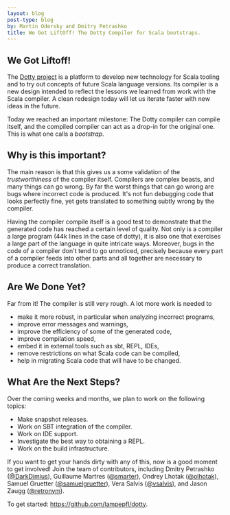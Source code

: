 ```yaml
---
layout: blog
post-type: blog
by: Martin Odersky and Dmitry Petrashko
title: We Got LiftOff! The Dotty Compiler for Scala bootstraps.
---
```


## We Got Liftoff!

The [Dotty project](https://github.com/lampepfl/dotty)
is a platform to develop new technology for Scala
tooling and to try out concepts of future Scala language versions.
Its compiler is a new design intended to reflect the
lessons we learned from work with the Scala compiler. A clean redesign
today will let us iterate faster with new ideas in the future.

Today we reached an important milestone: The Dotty compiler can
compile itself, and the compiled compiler can act as a drop-in for the
original one. This is what one calls a *bootstrap*.

## Why is this important?

The main reason is that this gives us a some validation of the
*trustworthiness* of the compiler itself. Compilers are complex beasts,
and many things can go wrong. By far the worst things that can go
wrong are bugs where incorrect code is produced. It's not fun debugging code that looks perfectly
fine, yet gets translated to something subtly wrong by the compiler.

Having the compiler compile itself is a good test to demonstrate that
the generated code has reached a certain level of quality. Not only is
a compiler a large program (44k lines in the case of dotty), it is
also one that exercises a large part of the language in quite
intricate ways. Moreover, bugs in the code of a compiler don't tend to
go unnoticed, precisely because every part of a compiler feeds into
other parts and all together are necessary to produce a correct
translation.

## Are We Done Yet?

Far from it! The compiler is still very rough. A lot more work is
needed to

 - make it more robust, in particular when analyzing incorrect programs,
 - improve error messages and warnings,
 - improve the efficiency of some of the generated code,
 - improve compilation speed,
 - embed it in external tools such as sbt, REPL, IDEs,
 - remove restrictions on what Scala code can be compiled,
 - help in migrating Scala code that will have to be changed.

## What Are the Next Steps?

Over the coming weeks and months, we plan to work on the following topics:

 - Make snapshot releases.
 - Work on SBT integration of the compiler.
 - Work on IDE support.
 - Investigate the best way to obtaining a REPL.
 - Work on the build infrastructure.

If you want to get your hands dirty with any of this, now is a good
moment to get involved! Join the team of contributors, including
Dmitry Petrashko ([@DarkDimius](https://github.com/DarkDimius)),
Guillaume Martres ([@smarter](https://github.com/smarter)),
Ondrey Lhotak ([@olhotak](https://github.com/olhotak)),
Samuel Gruetter ([@samuelgruetter](https://github.com/samuelgruetter)),
Vera Salvis ([@vsalvis](https://github.com/vsalvis)),
and Jason Zaugg ([@retronym](https://github.com/retronym)).

To get started: <https://github.com/lampepfl/dotty>.
